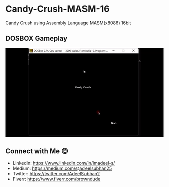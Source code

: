 # Candy-Crush-MASM-16
Candy Crush using Assembly Language MASM(x8086) 16bit 

## DOSBOX Gameplay
![gameplay](gameplay.gif)

## Connect with Me 😊
- LinkedIn: https://www.linkedin.com/in/imadeel-s/
- Medium: https://medium.com/@adeelsubhan25
- Twitter: https://twitter.com/AdeelSubhan2
- Fiverr: https://www.fiverr.com/browndude
